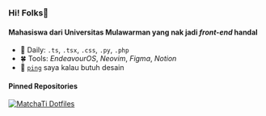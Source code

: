 ### Hi! Folks👋

#### Mahasiswa dari Universitas Mulawarman yang nak jadi *front-end* handal

- 🌸 Daily: `.ts`, `.tsx`, `.css`, `.py`, `.php`
- 🍀 Tools: _EndeavourOS_, _Neovim_, _Figma_, _Notion_
- 💬 [`ping`](https://instagram.com/adinewold) saya kalau butuh desain

#### Pinned Repositories

[![MatchaTi Dotfiles](https://github-readme-stats.vercel.app/api/pin/?username=MatchaTi&repo=dotfiles&title_color=EBF4FA&text_color=EBF4FA&icon_color=EBF4FA&bg_color=0A1A24&border_radius=0&border_color=050E14)](https://github.com/MatchaTi/dotfiles)
